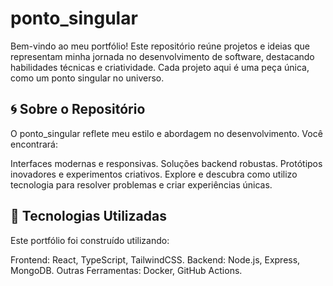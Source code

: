 # ponto_singular
Bem-vindo ao meu portfólio! Este repositório reúne projetos e ideias que representam minha jornada no desenvolvimento de software, destacando habilidades técnicas e criatividade. Cada projeto aqui é uma peça única, como um ponto singular no universo.

## 🌀 Sobre o Repositório
O ponto_singular reflete meu estilo e abordagem no desenvolvimento. Você encontrará:

Interfaces modernas e responsivas.
Soluções backend robustas.
Protótipos inovadores e experimentos criativos.
Explore e descubra como utilizo tecnologia para resolver problemas e criar experiências únicas.

## 🚀 Tecnologias Utilizadas
Este portfólio foi construído utilizando:

Frontend: React, TypeScript, TailwindCSS.
Backend: Node.js, Express, MongoDB.
Outras Ferramentas: Docker, GitHub Actions.
